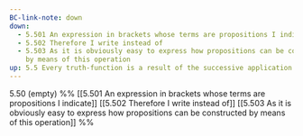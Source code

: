 ```yaml
---
BC-link-note: down
down:
  - 5.501 An expression in brackets whose terms are propositions I indicate
  - 5.502 Therefore I write instead of
  - 5.503 As it is obviously easy to express how propositions can be constructed
    by means of this operation
up: 5.5 Every truth-function is a result of the successive application of the operation
---
```

5.50 (empty)
%%
[[5.501 An expression in brackets whose terms are propositions I indicate]]
[[5.502 Therefore I write instead of]]
[[5.503 As it is obviously easy to express how propositions can be constructed by means of this operation]] %%